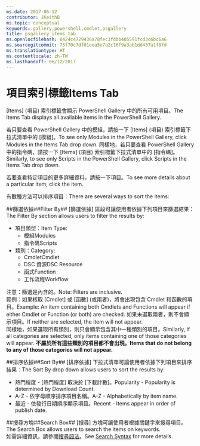 ```yaml
---
ms.date: 2017-06-12
contributor: JKeithB
ms.topic: conceptual
keywords: gallery,powershell,cmdlet,psgallery
title: psgallery_items_tab
ms.openlocfilehash: 8424c4729436a78fec3fdbb405591fcd3c6bc6a6
ms.sourcegitcommit: 75f70c7df01eea5e7a2c16f9a3ab1dd437a1f8fd
ms.translationtype: HT
ms.contentlocale: zh-TW
ms.lasthandoff: 06/12/2017
---
```

<a name="items-tab"></a><span data-ttu-id="40255-103">項目索引標籤</span><span class="sxs-lookup"><span data-stu-id="40255-103">Items Tab</span></span>
==========

<span data-ttu-id="40255-104">[Items] \(項目) 索引標籤會顯示 PowerShell Gallery 中的所有可用項目。</span><span class="sxs-lookup"><span data-stu-id="40255-104">The Items Tab displays all available items in the PowerShell Gallery.</span></span>

<span data-ttu-id="40255-105">若只要查看 PowerShell Gallery 中的模組，請按一下 [Items] \(項目) 索引標籤下拉式清單中的 [模組]。</span><span class="sxs-lookup"><span data-stu-id="40255-105">To see only Modules in the PowerShell Gallery, click Modules in the Items Tab drop down.</span></span>  <span data-ttu-id="40255-106">同樣地，若只要查看 PowerShell Gallery 中的指令碼，請按一下 [Items] \(項目) 索引標籤下拉式清單中的 [指令碼]。</span><span class="sxs-lookup"><span data-stu-id="40255-106">Similarly, to see only Scripts in the PowerShell Gallery, click Scripts in the Items Tab drop down.</span></span>  

<span data-ttu-id="40255-107">若要查看特定項目的更多詳細資料，請按一下項目。</span><span class="sxs-lookup"><span data-stu-id="40255-107">To see more details about a particular item, click the item.</span></span>

<span data-ttu-id="40255-108">有數種方法可以排序項目︰</span><span class="sxs-lookup"><span data-stu-id="40255-108">There are several ways to sort the items:</span></span>

##<a name="filter-by"></a><span data-ttu-id="40255-109">篩選依據##</span><span class="sxs-lookup"><span data-stu-id="40255-109">Filter By##</span></span>
<span data-ttu-id="40255-110">[篩選依據] 區段可讓使用者依據下列項目來篩選結果：</span><span class="sxs-lookup"><span data-stu-id="40255-110">The Filter By section allows users to filter the results by:</span></span>
* <span data-ttu-id="40255-111">項目類型︰</span><span class="sxs-lookup"><span data-stu-id="40255-111">Item Type:</span></span>
    * <span data-ttu-id="40255-112">模組</span><span class="sxs-lookup"><span data-stu-id="40255-112">Modules</span></span>
    * <span data-ttu-id="40255-113">指令碼</span><span class="sxs-lookup"><span data-stu-id="40255-113">Scripts</span></span>
* <span data-ttu-id="40255-114">類別：</span><span class="sxs-lookup"><span data-stu-id="40255-114">Category:</span></span>
    * <span data-ttu-id="40255-115">Cmdlet</span><span class="sxs-lookup"><span data-stu-id="40255-115">Cmdlet</span></span>
    * <span data-ttu-id="40255-116">DSC 資源</span><span class="sxs-lookup"><span data-stu-id="40255-116">DSC Resource</span></span>
    * <span data-ttu-id="40255-117">函式</span><span class="sxs-lookup"><span data-stu-id="40255-117">Function</span></span>
    * <span data-ttu-id="40255-118">工作流程</span><span class="sxs-lookup"><span data-stu-id="40255-118">Workflow</span></span>

<span data-ttu-id="40255-119">注意：篩選是內含的。</span><span class="sxs-lookup"><span data-stu-id="40255-119">Note: Filters are inclusive.</span></span>  
<span data-ttu-id="40255-120">範例︰如果核取 [Cmdlet] 或 [函數] \(或兩者)，將會出現包含 Cmdlet 和函數的項目。</span><span class="sxs-lookup"><span data-stu-id="40255-120">Example: An item containing both Cmdlets and Functions will appear if either Cmdlet or Function (or both) are checked.</span></span>  <span data-ttu-id="40255-121">如果未選取兩者，則不會顯示項目。</span><span class="sxs-lookup"><span data-stu-id="40255-121">If neither are selected, the item will not appear.</span></span>  
<span data-ttu-id="40255-122">同樣地，如果選取所有類別，則只會顯示包含其中一種類別的項目。</span><span class="sxs-lookup"><span data-stu-id="40255-122">Similarly, if all categories are selected, only items containing one of those categories will appear.</span></span> <span data-ttu-id="40255-123">**不屬於所有這些類別的項目都不會出現。**</span><span class="sxs-lookup"><span data-stu-id="40255-123">**Items that do not belong to any of those categories will not appear.**</span></span>

##<a name="sort-by"></a><span data-ttu-id="40255-124">排序依據##</span><span class="sxs-lookup"><span data-stu-id="40255-124">Sort By##</span></span> 
<span data-ttu-id="40255-125">[排序依據] 下拉式清單可讓使用者依據下列項目來排序結果︰</span><span class="sxs-lookup"><span data-stu-id="40255-125">The Sort By drop down allows users to sort the results by:</span></span>
* <span data-ttu-id="40255-126">熱門程度 - [熱門程度] 取決於 [下載計數]。</span><span class="sxs-lookup"><span data-stu-id="40255-126">Popularity - Popularity is determined by Download Count.</span></span>
* <span data-ttu-id="40255-127">A-Z - 依字母順序排序項目名稱。</span><span class="sxs-lookup"><span data-stu-id="40255-127">A-Z - Alphabetically by item name.</span></span>
* <span data-ttu-id="40255-128">最近 - 依發行日期順序顯示項目。</span><span class="sxs-lookup"><span data-stu-id="40255-128">Recent - Items appear in order of publish date.</span></span>


##<a name="search-box"></a><span data-ttu-id="40255-129">搜尋方塊##</span><span class="sxs-lookup"><span data-stu-id="40255-129">Search Box##</span></span>
<span data-ttu-id="40255-130">[搜尋] 方塊可讓使用者根據關鍵字來搜尋項目。</span><span class="sxs-lookup"><span data-stu-id="40255-130">The Search Box allows users to search the items on keywords.</span></span>  
<span data-ttu-id="40255-131">如需詳細資訊，請參閱[搜尋語法](./psgallery_search_syntax.md)。</span><span class="sxs-lookup"><span data-stu-id="40255-131">See [Search Syntax](./psgallery_search_syntax.md) for more details.</span></span>

